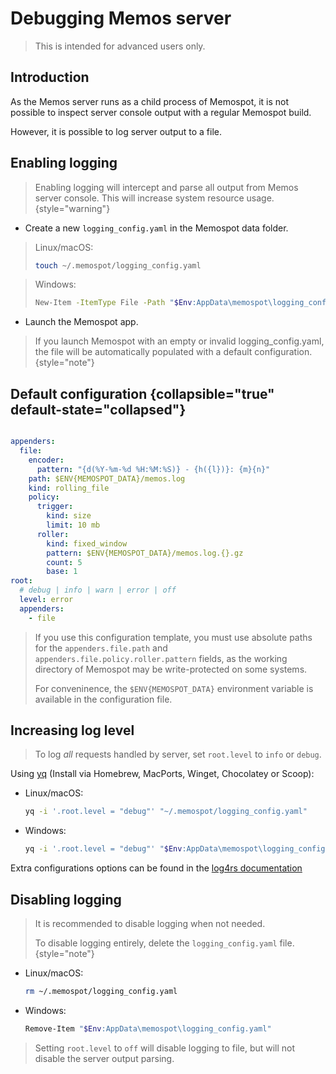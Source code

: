 # Debugging Memos server

> This is intended for advanced users only.

## Introduction

As the Memos server runs as a child process of Memospot, it is not possible to inspect server console output with a regular Memospot build.

However, it is possible to log server output to a file.

## Enabling logging

> Enabling logging will intercept and parse all output from Memos server console. This will increase system resource usage. {style="warning"}

- Create a new `logging_config.yaml` in the Memospot data folder.

> Linux/macOS:
>
> ```bash
> touch ~/.memospot/logging_config.yaml
> ```

> Windows:
>
> ```bash
> New-Item -ItemType File -Path "$Env:AppData\memospot\logging_config.yaml"
> ```

- Launch the Memospot app.

> If you launch Memospot with an empty or invalid logging_config.yaml, the file will be automatically populated with a default configuration. {style="note"}

## Default configuration {collapsible="true" default-state="collapsed"}

```yaml

appenders:
  file:
    encoder:
      pattern: "{d(%Y-%m-%d %H:%M:%S)} - {h({l})}: {m}{n}"
    path: $ENV{MEMOSPOT_DATA}/memos.log
    kind: rolling_file
    policy:
      trigger:
        kind: size
        limit: 10 mb
      roller:
        kind: fixed_window
        pattern: $ENV{MEMOSPOT_DATA}/memos.log.{}.gz
        count: 5
        base: 1
root:
  # debug | info | warn | error | off
  level: error
  appenders:
    - file
```

> If you use this configuration template, you must use absolute paths for the `appenders.file.path` and `appenders.file.policy.roller.pattern` fields, as the working directory of Memospot may be write-protected on some systems.
>
> For conveninence, the `$ENV{MEMOSPOT_DATA}` environment variable is available in the configuration file.

## Increasing log level

> To log _all_ requests handled by server, set `root.level` to `info` or `debug`.

Using [yq](https://github.com/mikefarah/yq) (Install via Homebrew, MacPorts, Winget, Chocolatey or Scoop):

- Linux/macOS:

  ```bash
  yq -i '.root.level = "debug"' "~/.memospot/logging_config.yaml"
  ```

- Windows:
  ```bash
  yq -i '.root.level = "debug"' "$Env:AppData\memospot\logging_config.yaml"
  ```

Extra configurations options can be found in the [log4rs documentation](https://github.com/estk/log4rs#quick-start)

## Disabling logging

> It is recommended to disable logging when not needed.
>
> To disable logging entirely, delete the `logging_config.yaml` file.
> {style="note"}

- Linux/macOS:

  ```bash
  rm ~/.memospot/logging_config.yaml
  ```

- Windows:
  ```bash
  Remove-Item "$Env:AppData\memospot\logging_config.yaml"
  ```

> Setting `root.level` to `off` will disable logging to file, but will not disable the server output parsing.
